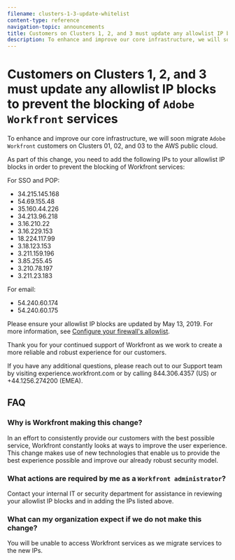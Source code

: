 ```yaml
---
filename: clusters-1-3-update-whitelist
content-type: reference
navigation-topic: announcements
title: Customers on Clusters 1, 2, and 3 must update any allowlist IP blocks to prevent the blocking of Adobe Workfront services
description: To enhance and improve our core infrastructure, we will soon migrate Adobe Workfront customers on Clusters 01, 02, and 03 to the AWS public cloud.
---
```


# Customers on Clusters 1, 2, and 3 must update any allowlist IP blocks to prevent the blocking of `Adobe Workfront` services

To enhance and improve our core infrastructure, we will soon migrate `Adobe Workfront` customers on Clusters 01, 02, and 03 to the AWS public cloud.

As part of this change, you need to add the following IPs to your allowlist IP blocks in order to prevent the blocking of Workfront services:

For SSO and POP:

* 34.215.145.168
* 54.69.155.48
* 35.160.44.226
* 34.213.96.218
* 3.16.210.22
* 3.16.229.153
* 18.224.117.99
* 3.18.123.153
* 3.211.159.196
* 3.85.255.45
* 3.210.78.197
* 3.211.23.183

For email:

* 54.240.60.174
* 54.240.60.175

Please ensure your allowlist IP blocks are updated by May 13, 2019. For more information, see [Configure your firewall's allowlist](../../administration-and-setup/get-started-wf-administration/configure-your-firewall.md).

Thank you for your continued support of Workfront as we work to create a more reliable and robust experience for our customers.

If you have any additional questions, please reach out to our Support team by visiting experience.workfront.com or by calling 844.306.4357 (US) or +44.1256.274200 (EMEA).

## FAQ

### Why is Workfront making this change?

In an effort to consistently provide our customers with the best possible service, Workfront constantly looks at ways to improve the user experience. This change makes use of new technologies that enable us to provide the best experience possible and improve our already robust security model.

### What actions are required by me as a `Workfront administrator`?

Contact your internal IT or security department for assistance in reviewing your allowlist IP blocks and in adding the IPs listed above.

### What can my organization expect if we do not make this change?

You will be unable to access Workfront services as we migrate services to the new IPs.
